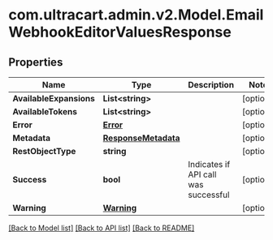 
# com.ultracart.admin.v2.Model.EmailWebhookEditorValuesResponse

## Properties

Name | Type | Description | Notes
------------ | ------------- | ------------- | -------------
**AvailableExpansions** | **List&lt;string&gt;** |  | [optional] 
**AvailableTokens** | **List&lt;string&gt;** |  | [optional] 
**Error** | [**Error**](Error.md) |  | [optional] 
**Metadata** | [**ResponseMetadata**](ResponseMetadata.md) |  | [optional] 
**RestObjectType** | **string** |  | [optional] 
**Success** | **bool** | Indicates if API call was successful | [optional] 
**Warning** | [**Warning**](Warning.md) |  | [optional] 

[[Back to Model list]](../README.md#documentation-for-models)
[[Back to API list]](../README.md#documentation-for-api-endpoints)
[[Back to README]](../README.md)

